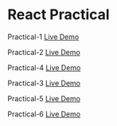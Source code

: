 # React Practical

Practical-1
[Live Demo](https://pract-1-cra.netlify.app/)

Practical-2
[Live Demo](https://weather-informatiion-app.netlify.app/)

Practical-4
[Live Demo](https://todo-react-app-p-4.netlify.app/)

Practical-3
[Live Demo](https://zealous-williams-05a4f2.netlify.app/)

Practical-5
[Live Demo](https://user-list-react-app.netlify.app/)

Practical-6
[Live Demo](https://user-list-app-p6.netlify.app/)
